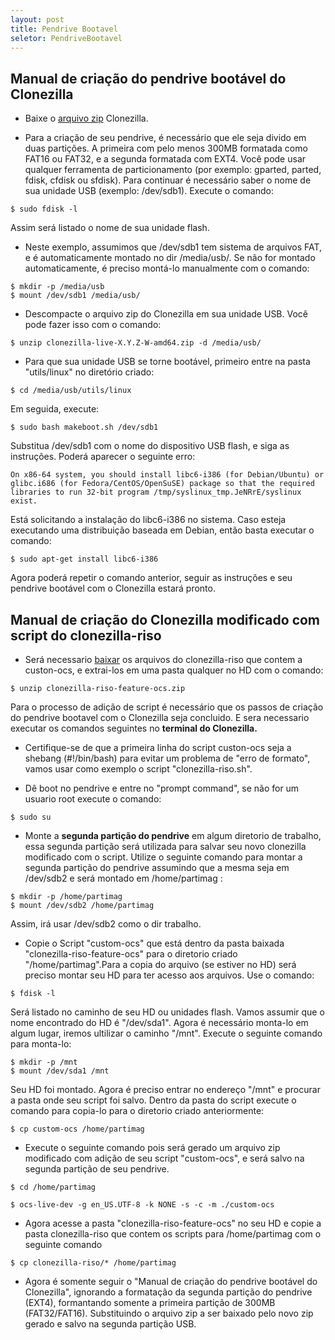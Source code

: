 ```yaml
---
layout: post 
title: Pendrive Bootavel
seletor: PendriveBootavel
---
```


## Manual de criação do pendrive bootável do Clonezilla  


- Baixe o [arquivo zip](http://clonezilla.org/downloads.php) Clonezilla.

- Para a criação de seu pendrive, é necessário que ele seja divido em duas partições. A primeira com pelo menos 300MB formatada como FAT16 ou FAT32, e a segunda formatada com EXT4. Você pode usar qualquer ferramenta de particionamento (por exemplo: gparted, parted, fdisk, cfdisk ou sfdisk). Para continuar é necessário saber o nome de sua unidade USB (exemplo: /dev/sdb1). Execute o comando: 

```shellscript 
$ sudo fdisk -l  
```  
Assim será listado o nome de sua unidade flash.

- Neste exemplo, assumimos que /dev/sdb1 tem sistema de arquivos FAT, e é automaticamente montado no dir /media/usb/. Se não for montado automaticamente, é preciso montá-lo manualmente com o comando:

``` shellscript 
$ mkdir -p /media/usb 
$ mount /dev/sdb1 /media/usb/
```

- Descompacte o arquivo zip do Clonezilla em sua unidade USB. Você pode fazer isso com o comando:
 
```shellscript 
$ unzip clonezilla-live-X.Y.Z-W-amd64.zip -d /media/usb/ 
```
- Para que sua unidade USB se torne bootável, primeiro entre na pasta "utils/linux" no diretório criado:

```shellscript 
$ cd /media/usb/utils/linux
```
Em seguida, execute: 

```shellscript 
$ sudo bash makeboot.sh /dev/sdb1
```

Substitua /dev/sdb1 com o nome do dispositivo USB flash, e siga as instruções. Poderá aparecer o seguinte erro:

`On x86-64 system, you should install libc6-i386 (for Debian/Ubuntu) or glibc.i686 (for Fedora/CentOS/OpenSuSE) package so that the required libraries to run 32-bit program /tmp/syslinux_tmp.JeNRrE/syslinux exist.`

Está solicitando a instalação do libc6-i386 no sistema. Caso esteja executando uma distribuição baseada em Debian, então basta executar o comando:

```shellscript 
$ sudo apt-get install libc6-i386
```
Agora poderá repetir o comando anterior, seguir as instruções e seu pendrive bootável com o Clonezilla estará pronto.

## Manual de criação do Clonezilla modificado com script do clonezilla-riso

- Será necessario [baixar](https://github.com/decom/clonezilla-riso/archive/feature-ocs.zip) os arquivos do clonezilla-riso que contem a custon-ocs, e extrai-los em uma pasta qualquer no HD com o comando:

```shellscript 
$ unzip clonezilla-riso-feature-ocs.zip
```

Para o processo de adição de script é necessário que os passos de criação do pendrive bootavel com o Clonezilla seja concluido.
E sera necessario executar os comandos seguintes no **terminal do Clonezilla.**


- Certifique-se de que a primeira linha do script custon-ocs seja a shebang (#!/bin/bash) para evitar um problema de "erro de formato", vamos usar como exemplo o script "clonezilla-riso.sh".

- Dê boot no pendrive e entre no "prompt command", se não for um usuario root execute o comando:

```shellscript 
$ sudo su
```

- Monte a **segunda partição do pendrive** em algum diretorio de trabalho, essa segunda partição será utilizada para salvar seu novo clonezilla modificado com o script. Utilize o seguinte comando para montar a segunda partição do pendrive assumindo que a mesma seja em /dev/sdb2 e será montado em /home/partimag : 

```shellscript 
$ mkdir -p /home/partimag
$ mount /dev/sdb2 /home/partimag
```
Assim, irá usar /dev/sdb2 como o dir trabalho.

- Copie o Script "custom-ocs" que está dentro da pasta baixada "clonezilla-riso-feature-ocs" para o diretorio criado "/home/partimag".Para a copia do arquivo (se estiver no HD) será preciso montar seu HD para ter acesso aos arquivos. Use o comando:

```shellscript 
$ fdisk -l
```
Será listado no caminho de seu HD ou unidades flash. Vamos assumir que o nome encontrado do HD é "/dev/sda1". Agora é necessário monta-lo em algum lugar, iremos ultilizar o caminho "/mnt". Execute o seguinte comando para monta-lo:

```shellscript 
$ mkdir -p /mnt
$ mount /dev/sda1 /mnt
```
Seu HD foi montado. Agora é preciso entrar no endereço "/mnt" e procurar a pasta onde seu script foi salvo. Dentro da pasta do script execute o comando para copia-lo para o diretorio criado anteriormente:

```shellscript 
$ cp custom-ocs /home/partimag
```

- Execute o seguinte comando pois será gerado um arquivo zip modificado com adição de seu script "custom-ocs", e será salvo na segunda partição de seu pendrive.

```shellscript 
$ cd /home/partimag
```

```shellscript 
$ ocs-live-dev -g en_US.UTF-8 -k NONE -s -c -m ./custom-ocs
```
- Agora acesse a pasta "clonezilla-riso-feature-ocs" no seu HD e copie a pasta clonezilla-riso que contem os scripts para /home/partimag com o seguinte comando

```shellscript 
$ cp clonezilla-riso/* /home/partimag
```

- Agora é somente seguir o "Manual de criação do pendrive bootável do Clonezilla", ignorando a formatação da segunda partição do pendrive (EXT4), formantando somente a primeira partição de 300MB (FAT32/FAT16). Substituindo o arquivo zip a ser baixado pelo novo zip gerado e salvo na segunda partição USB.


<input type='hidden' id='selectMenuManual' value='#PendriveBootavel' />